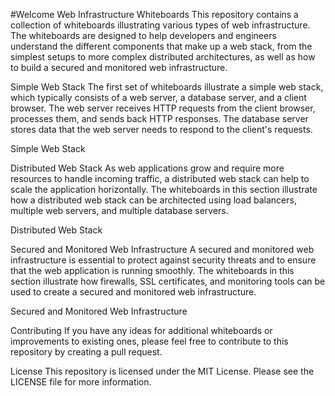 #Welcome
Web Infrastructure Whiteboards
This repository contains a collection of whiteboards illustrating various types of web infrastructure. The whiteboards are designed to help developers and engineers understand the different components that make up a web stack, from the simplest setups to more complex distributed architectures, as well as how to build a secured and monitored web infrastructure.

Simple Web Stack
The first set of whiteboards illustrate a simple web stack, which typically consists of a web server, a database server, and a client browser. The web server receives HTTP requests from the client browser, processes them, and sends back HTTP responses. The database server stores data that the web server needs to respond to the client's requests.

Simple Web Stack

Distributed Web Stack
As web applications grow and require more resources to handle incoming traffic, a distributed web stack can help to scale the application horizontally. The whiteboards in this section illustrate how a distributed web stack can be architected using load balancers, multiple web servers, and multiple database servers.

Distributed Web Stack

Secured and Monitored Web Infrastructure
A secured and monitored web infrastructure is essential to protect against security threats and to ensure that the web application is running smoothly. The whiteboards in this section illustrate how firewalls, SSL certificates, and monitoring tools can be used to create a secured and monitored web infrastructure.

Secured and Monitored Web Infrastructure

Contributing
If you have any ideas for additional whiteboards or improvements to existing ones, please feel free to contribute to this repository by creating a pull request.

License
This repository is licensed under the MIT License. Please see the LICENSE file for more information.


